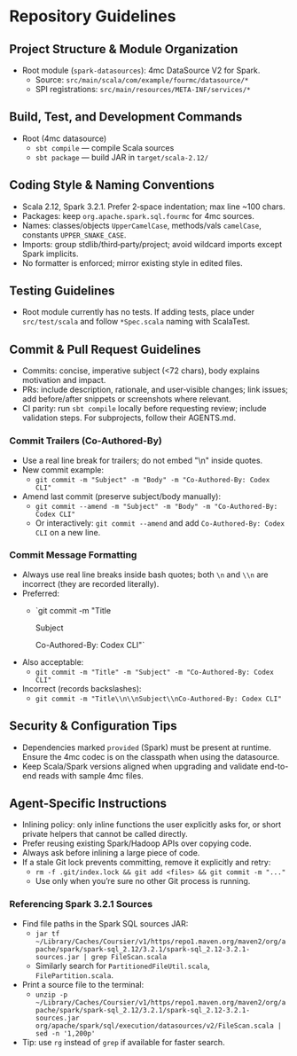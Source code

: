 # Repository Guidelines

## Project Structure & Module Organization
- Root module (`spark-datasources`): 4mc DataSource V2 for Spark.
  - Source: `src/main/scala/com/example/fourmc/datasource/*`
  - SPI registrations: `src/main/resources/META-INF/services/*`

## Build, Test, and Development Commands
- Root (4mc datasource)
  - `sbt compile` — compile Scala sources
  - `sbt package` — build JAR in `target/scala-2.12/`

## Coding Style & Naming Conventions
- Scala 2.12, Spark 3.2.1. Prefer 2‑space indentation; max line ~100 chars.
- Packages: keep `org.apache.spark.sql.fourmc` for 4mc sources.
- Names: classes/objects `UpperCamelCase`, methods/vals `camelCase`, constants `UPPER_SNAKE_CASE`.
- Imports: group stdlib/third‑party/project; avoid wildcard imports except Spark implicits.
- No formatter is enforced; mirror existing style in edited files.

## Testing Guidelines
- Root module currently has no tests. If adding tests, place under `src/test/scala` and follow `*Spec.scala` naming with ScalaTest.

## Commit & Pull Request Guidelines
- Commits: concise, imperative subject (<72 chars), body explains motivation and impact.
- PRs: include description, rationale, and user‑visible changes; link issues; add before/after snippets or screenshots where relevant.
- CI parity: run `sbt compile` locally before requesting review; include validation steps. For subprojects, follow their AGENTS.md.

### Commit Trailers (Co-Authored-By)
- Use a real line break for trailers; do not embed "\n" inside quotes.
- New commit example:
  - `git commit -m "Subject" -m "Body" -m "Co-Authored-By: Codex CLI"`
- Amend last commit (preserve subject/body manually):
  - `git commit --amend -m "Subject" -m "Body" -m "Co-Authored-By: Codex CLI"`
  - Or interactively: `git commit --amend` and add `Co-Authored-By: Codex CLI` on a new line.

### Commit Message Formatting
- Always use real line breaks inside bash quotes; both `\n` and `\\n` are incorrect (they are recorded literally).
- Preferred:
  - `git commit -m "Title

    Subject

    Co-Authored-By: Codex CLI"`
- Also acceptable:
  - `git commit -m "Title" -m "Subject" -m "Co-Authored-By: Codex CLI"`
- Incorrect (records backslashes):
  - `git commit -m "Title\\n\\nSubject\\nCo-Authored-By: Codex CLI"`

## Security & Configuration Tips
- Dependencies marked `provided` (Spark) must be present at runtime. Ensure the 4mc codec is on the classpath when using the datasource.
- Keep Scala/Spark versions aligned when upgrading and validate end-to-end reads with sample 4mc files.

## Agent-Specific Instructions
- Inlining policy: only inline functions the user explicitly asks for, or short private helpers that cannot be called directly.
- Prefer reusing existing Spark/Hadoop APIs over copying code.
- Always ask before inlining a large piece of code.
- If a stale Git lock prevents committing, remove it explicitly and retry:
  - `rm -f .git/index.lock && git add <files> && git commit -m "..."`
  - Use only when you’re sure no other Git process is running.

### Referencing Spark 3.2.1 Sources
- Find file paths in the Spark SQL sources JAR:
  - `jar tf ~/Library/Caches/Coursier/v1/https/repo1.maven.org/maven2/org/apache/spark/spark-sql_2.12/3.2.1/spark-sql_2.12-3.2.1-sources.jar | grep FileScan.scala`
  - Similarly search for `PartitionedFileUtil.scala`, `FilePartition.scala`.
- Print a source file to the terminal:
  - `unzip -p ~/Library/Caches/Coursier/v1/https/repo1.maven.org/maven2/org/apache/spark/spark-sql_2.12/3.2.1/spark-sql_2.12-3.2.1-sources.jar org/apache/spark/sql/execution/datasources/v2/FileScan.scala | sed -n '1,200p'`
- Tip: use `rg` instead of `grep` if available for faster search.
